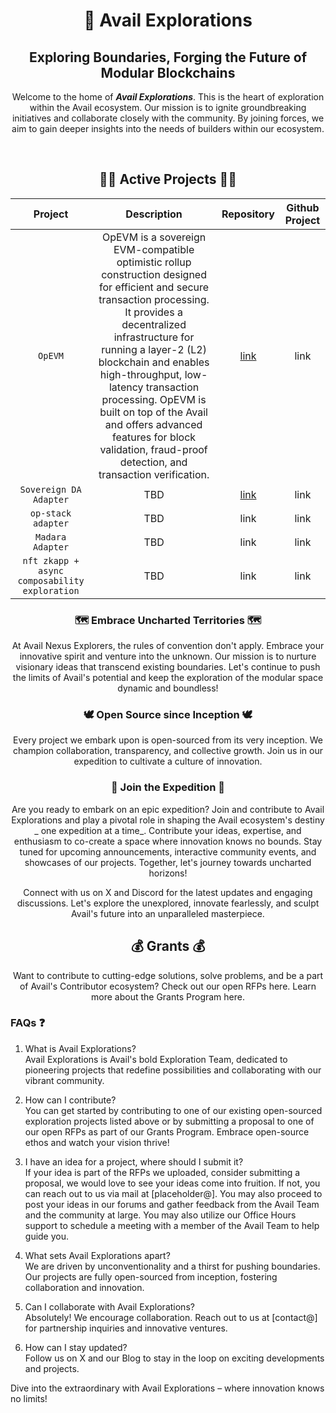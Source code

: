 <div align="center">
  
  <h1> 🚀 Avail Explorations </h1>
  <h2>Exploring Boundaries, Forging the Future of Modular Blockchains</h2>
  <p>Welcome to the home of <b><i>Avail Explorations</i></b>. This is the heart of exploration within the Avail ecosystem. Our mission is to ignite groundbreaking initiatives and collaborate closely with the community. By joining forces, we aim to gain deeper insights into the needs of builders within our ecosystem.</p>
<br>

## 🏃‍♂️ Active Projects 🏃‍♂️
| Project              | Description | Repository | Github Project |
| :-------------------: | :---------: | :--------: | :--------------: |
| `OpEVM`        |   OpEVM is a sovereign EVM-compatible optimistic rollup construction designed for efficient and secure transaction processing. It provides a decentralized infrastructure for running a layer-2 (L2) blockchain and enables high-throughput, low-latency transaction processing. OpEVM is built on top of the Avail and offers advanced features for block validation, fraud-proof detection, and transaction verification.   |  [link]((https://github.com/availproject/op-evm)) | link |
| `Sovereign DA Adapter`           |   TBD  | [link](https://github.com/availproject/avail-sovereign-da-adapter) | link |
| `op-stack adapter`    |  TBD   | link | link |
| `Madara Adapter` |  TBD   | link | link |
| `nft zkapp + async composability exploration` |  TBD   | link | link |

### 🗺 Embrace Uncharted Territories 🗺
At Avail Nexus Explorers, the rules of convention don't apply. Embrace your innovative spirit and venture into the unknown. Our mission is to nurture visionary ideas that transcend existing boundaries. Let's continue to push the limits of Avail's potential and keep the exploration of the modular space dynamic and boundless!

### 🕊 Open Source since Inception 🕊
Every project we embark upon is open-sourced from its very inception. We champion collaboration, transparency, and collective growth. Join us in our expedition to cultivate a culture of innovation.

### 👥 Join the Expedition 👥
Are you ready to embark on an epic expedition? Join and contribute to Avail Explorations and play a pivotal role in shaping the Avail ecosystem's destiny _ one expedition at a time_. Contribute your ideas, expertise, and enthusiasm to co-create a space where innovation knows no bounds. Stay tuned for upcoming announcements, interactive community events, and showcases of our projects. Together, let's journey towards uncharted horizons!

Connect with us on X and Discord for the latest updates and engaging discussions. Let's explore the unexplored, innovate fearlessly, and sculpt Avail's future into an unparalleled masterpiece.

## 💰 Grants 💰
Want to contribute to cutting-edge solutions, solve problems, and be a part of Avail's Contributor ecosystem? Check out our open RFPs here. Learn more about the Grants Program here.

</div>

### FAQs ❓
1. What is Avail Explorations?<br>
Avail Explorations is Avail's bold Exploration Team, dedicated to pioneering projects that redefine possibilities and collaborating with our vibrant community.

2. How can I contribute?<br>
You can get started by contributing to one of our existing open-sourced exploration projects listed above or by submitting a proposal to one of our open RFPs as part of our Grants Program. Embrace open-source ethos and watch your vision thrive! 

3. I have an idea for a project, where should I submit it?<br>
If your idea is part of the RFPs we uploaded, consider submitting a proposal, we would love to see your ideas come into fruition. If not, you can reach out to us via mail at [placeholder@]. You may also proceed to post your ideas in our forums and gather feedback from the Avail Team and the community at large. You may also utilize our Office Hours support to schedule a meeting with a member of the Avail Team to help guide you.

3. What sets Avail Explorations apart?<br>
We are driven by unconventionality and a thirst for pushing boundaries. Our projects are fully open-sourced from inception, fostering collaboration and innovation.

4. Can I collaborate with Avail Explorations?<br>
Absolutely! We encourage collaboration. Reach out to us at [contact@] for partnership inquiries and innovative ventures.

5. How can I stay updated?<br>
Follow us on X and our Blog to stay in the loop on exciting developments and projects.

Dive into the extraordinary with Avail Explorations – where innovation knows no limits!
